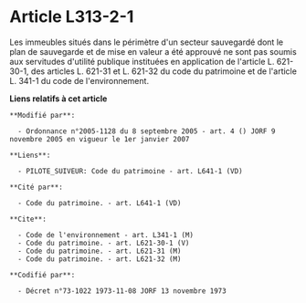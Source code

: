 # Article L313-2-1

Les immeubles situés dans le périmètre d'un secteur sauvegardé dont le plan de sauvegarde et de mise en valeur a été approuvé
ne sont pas soumis aux servitudes d'utilité publique instituées en application de l'article L. 621-30-1, des articles L.
621-31 et L. 621-32 du code du patrimoine et de l'article L. 341-1 du code de l'environnement.

**Liens relatifs à cet article**

	**Modifié par**:

	  - Ordonnance n°2005-1128 du 8 septembre 2005 - art. 4 () JORF 9 novembre 2005 en vigueur le 1er janvier 2007

	**Liens**:

	  - PILOTE_SUIVEUR: Code du patrimoine - art. L641-1 (VD)

	**Cité par**:

	  - Code du patrimoine. - art. L641-1 (VD)

	**Cite**:

	  - Code de l'environnement - art. L341-1 (M)
	  - Code du patrimoine. - art. L621-30-1 (V)
	  - Code du patrimoine. - art. L621-31 (M)
	  - Code du patrimoine. - art. L621-32 (M)

	**Codifié par**:

	  - Décret n°73-1022 1973-11-08 JORF 13 novembre 1973
